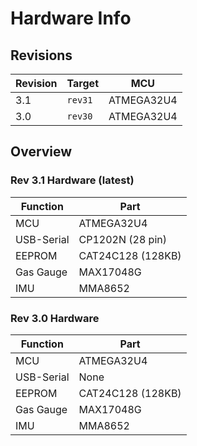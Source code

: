# Hardware Info

## Revisions

| Revision   | Target   | MCU        |
| ---------- | -------- | ---------- |
| 3.1        | `rev31`  | ATMEGA32U4 |
| 3.0        | `rev30`  | ATMEGA32U4 |

## Overview

### Rev 3.1 Hardware (latest)

| Function   | Part              |
| ---------- | ----------------- |
| MCU        | ATMEGA32U4        |
| USB-Serial | CP1202N (28 pin)  |
| EEPROM     | CAT24C128 (128KB) |
| Gas Gauge  | MAX17048G         |
| IMU        | MMA8652           |

### Rev 3.0 Hardware

| Function   | Part              |
| ---------- | ----------------- |
| MCU        | ATMEGA32U4        |
| USB-Serial | None              |
| EEPROM     | CAT24C128 (128KB) |
| Gas Gauge  | MAX17048G         |
| IMU        | MMA8652           |

